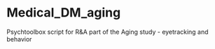 # Medical_DM_aging
Psychtoolbox script for R&amp;A part of the Aging study - eyetracking and behavior
